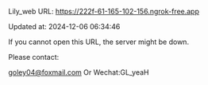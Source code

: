 Lily_web URL: https://222f-61-165-102-156.ngrok-free.app

Updated at: 2024-12-06 06:34:46

If you cannot open this URL, the server might be down.

Please contact: 

goley04@foxmail.com Or Wechat:GL_yeaH